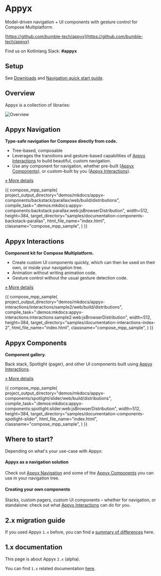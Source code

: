 # Appyx


Model-driven navigation + UI components with gesture control for Compose Multiplatform.

[https://github.com/bumble-tech/appyx](https://github.com/bumble-tech/appyx)

Find us on Kotlinlang Slack: **#appyx**

## Setup

See [Downloads](releases/downloads.md) and [Navigation quick start guide](navigation/quick-start.md).

## Overview

Appyx is a collection of libraries:

![Overview](/appyx/assets/overview.png)


## Appyx Navigation

**Type-safe navigation for Compose directly from code.**

- Tree-based, composable
- Leverages the transitions and gesture-based capabilities of [Appyx Interactions](interactions/index.md) to build beautiful, custom navigation.
- Use any component for navigation, whether pre-built ([Appyx Components](components/index.md)), or custom-built by you ([Appyx Interactions](interactions/index.md)).

[» More details](navigation/index.md)

{{
    compose_mpp_sample(
        project_output_directory="demos/mkdocs/appyx-components/backstack/parallax/web/build/distributions",
        compile_task=":demos:mkdocs:appyx-components:backstack:parallax:web:jsBrowserDistribution",
        width=512,
        height=384,
        target_directory="samples/documentation-components-backstack-parallax",
        html_file_name="index.html",
        classname="compose_mpp_sample",
)
}}


## Appyx Interactions

**Component kit for Compose Multiplatform.**

- Create custom UI components quickly, which can then be used on their own, or inside your navigation tree.
- Animation without writing animation code.
- Gesture control without the usual gesture detection code.

[» More details](interactions/index.md)

{{
    compose_mpp_sample(
        project_output_directory="demos/mkdocs/appyx-interactions/interactions/sample2/web/build/distributions",
        compile_task=":demos:mkdocs:appyx-interactions:interactions:sample2:web:jsBrowserDistribution",
        width=512,
        height=384,
        target_directory="samples/documentation-interactions-index-2",
        html_file_name="index.html",
        classname="compose_mpp_sample",
    )
}}


## Appyx Components

**Component gallery.** 

Back stack, Spotlight (pager), and other UI components built using [Appyx Interactions](interactions/index.md).

[» More details](components/index.md)

{{
    compose_mpp_sample(
        project_output_directory="demos/mkdocs/appyx-components/spotlight/slider/web/build/distributions",
        compile_task=":demos:mkdocs:appyx-components:spotlight:slider:web:jsBrowserDistribution",
        width=512,
        height=384,
        target_directory="samples/documentation-components-spotlight-slider",
        html_file_name="index.html",
        classname="compose_mpp_sample",
    )
}}


## Where to start? 

Depending on what's your use-case with Appyx:

#### Appyx as a navigation solution

Check out [Appyx Navigation](navigation/index.md) and some of the [Appyx Components](components/index.md) you can use in your navigation tree.


#### Creating your own components

Stacks, custom pagers, custom UI components – whether for navigation, or standalone: check out what [Appyx Interactions](interactions/index.md) can do for you.



## 2.x migration guide

If you used Appyx `1.x` before, you can find a [summary of differences](2.x/migrationguide.md) here.


## 1.x documentation

This page is about Appyx `2.x` (alpha).

You can find `1.x` related documentation [here](1.x/index.md).

